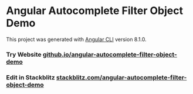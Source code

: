 # Angular Autocomplete Filter Object Demo

This project was generated with [Angular CLI](https://github.com/angular/angular-cli) version 8.1.0.

### Try Website [github.io/angular-autocomplete-filter-object-demo](https://harbirchahal.github.io/angular-autocomplete-filter-object-demo/)

### Edit in Stackblitz [stackblitz.com/angular-autocomplete-filter-object-demo](https://stackblitz.com/edit/angular-autocomplete-filter-object-demo)
